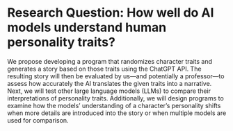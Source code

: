 # Research Question: How well do AI models understand human personality traits?  

We propose developing a program that randomizes character traits and generates a story based on those traits using the ChatGPT API. The resulting story will then be evaluated by us—and potentially a professor—to assess how accurately the AI translates the given traits into a narrative. Next, we will test other large language models (LLMs) to compare their interpretations of personality traits. Additionally, we will design programs to examine how the models’ understanding of a character’s personality shifts when more details are introduced into the story or when multiple models are used for comparison.

